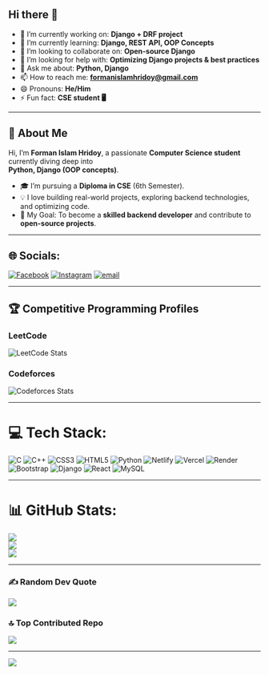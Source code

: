 ## Hi there 👋

- 🔭 I’m currently working on: **Django + DRF project**  
- 🌱 I’m currently learning: **Django, REST API, OOP Concepts**  
- 👯 I’m looking to collaborate on: **Open-source Django**  
- 🤔 I’m looking for help with: **Optimizing Django projects & best practices**  
- 💬 Ask me about: **Python, Django**  
- 📫 How to reach me: **formanislamhridoy@gmail.com**  
- 😄 Pronouns: **He/Him**  
- ⚡ Fun fact: **CSE student 🖥️**  

---

## 🚀 About Me  
Hi, I’m **Forman Islam Hridoy**, a passionate **Computer Science student** currently diving deep into  
**Python, Django (OOP concepts)**.  

- 🎓 I’m pursuing a **Diploma in CSE** (6th Semester).  
- 💡 I love building real-world projects, exploring backend technologies, and optimizing code.  
- 🎯 My Goal: To become a **skilled backend developer** and contribute to **open-source projects**.  

---

## 🌐 Socials:
[![Facebook](https://img.shields.io/badge/Facebook-%231877F2.svg?logo=Facebook&logoColor=white)](https://facebook.com/fardin.hridoy18) 
[![Instagram](https://img.shields.io/badge/Instagram-%23E4405F.svg?logo=Instagram&logoColor=white)](https://instagram.com/fardin_hridoy____) 
[![email](https://img.shields.io/badge/Email-D14836?logo=gmail&logoColor=white)](mailto:formanislamhridoy@gmail.com) 

---

## 🏆 Competitive Programming Profiles

### LeetCode
![LeetCode Stats](https://leetcard.jacoblin.cool/7rnVUFUcCZ?theme=dark&font=Karma&ext=contest)

### Codeforces
![Codeforces Stats](https://codeforces-readme-stats.vercel.app/api/card?username=MdFormanAli&theme=github_dark)

---

# 💻 Tech Stack:
![C](https://img.shields.io/badge/c-%2300599C.svg?style=for-the-badge&logo=c&logoColor=white) 
![C++](https://img.shields.io/badge/c++-%2300599C.svg?style=for-the-badge&logo=c%2B%2B&logoColor=white) 
![CSS3](https://img.shields.io/badge/css3-%231572B6.svg?style=for-the-badge&logo=css3&logoColor=white) 
![HTML5](https://img.shields.io/badge/html5-%23E34F26.svg?style=for-the-badge&logo=html5&logoColor=white) 
![Python](https://img.shields.io/badge/python-3670A0?style=for-the-badge&logo=python&logoColor=ffdd54) 
![Netlify](https://img.shields.io/badge/netlify-%23000000.svg?style=for-the-badge&logo=netlify&logoColor=#00C7B7) 
![Vercel](https://img.shields.io/badge/vercel-%23000000.svg?style=for-the-badge&logo=vercel&logoColor=white) 
![Render](https://img.shields.io/badge/Render-%46E3B7.svg?style=for-the-badge&logo=render&logoColor=white) 
![Bootstrap](https://img.shields.io/badge/bootstrap-%238511FA.svg?style=for-the-badge&logo=bootstrap&logoColor=white) 
![Django](https://img.shields.io/badge/django-%23092E20.svg?style=for-the-badge&logo=django&logoColor=white) 
![React](https://img.shields.io/badge/react-%2320232a.svg?style=for-the-badge&logo=react&logoColor=%2361DAFB) 
![MySQL](https://img.shields.io/badge/mysql-4479A1.svg?style=for-the-badge&logo=mysql&logoColor=white)

---

# 📊 GitHub Stats:
![](https://github-readme-stats.vercel.app/api?username=HridoyExe&theme=blue_navy&hide_border=false&include_all_commits=false&count_private=false)<br/>
![](https://nirzak-streak-stats.vercel.app/?user=HridoyExe&theme=blue_navy&hide_border=false)<br/>
![](https://github-readme-stats.vercel.app/api/top-langs/?username=HridoyExe&theme=blue_navy&hide_border=false&include_all_commits=false&count_private=false&layout=compact)

---

### ✍️ Random Dev Quote
![](https://quotes-github-readme.vercel.app/api?type=horizontal&theme=radical)

### 🔝 Top Contributed Repo
![](https://github-contributor-stats.vercel.app/api?username=HridoyExe&limit=5&theme=dark&combine_all_yearly_contributions=true)

---
[![](https://visitcount.itsvg.in/api?id=HridoyExe&icon=0&color=0)](https://visitcount.itsvg.in)
